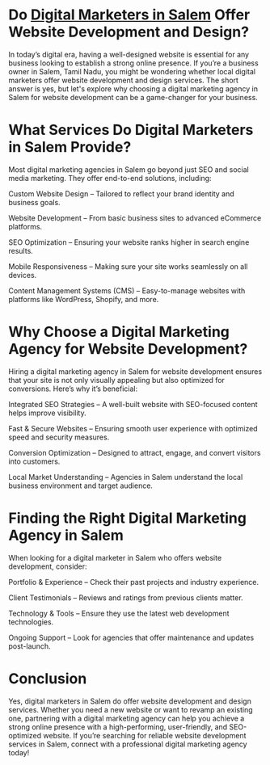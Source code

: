 
# Do [Digital Marketers in Salem](https://muralibiz.in/digital-marketing-in-salem/) Offer Website Development and Design?

In today’s digital era, having a well-designed website is essential for any business looking to establish a strong online presence. If you’re a business owner in Salem, Tamil Nadu, you might be wondering whether local digital marketers offer website development and design services. The short answer is yes, but let's explore why choosing a digital marketing agency in Salem for website development can be a game-changer for your business.

# What Services Do Digital Marketers in Salem Provide?

Most digital marketing agencies in Salem go beyond just SEO and social media marketing. They offer end-to-end solutions, including:

Custom Website Design – Tailored to reflect your brand identity and business goals.

Website Development – From basic business sites to advanced eCommerce platforms.

SEO Optimization – Ensuring your website ranks higher in search engine results.

Mobile Responsiveness – Making sure your site works seamlessly on all devices.

Content Management Systems (CMS) – Easy-to-manage websites with platforms like WordPress, Shopify, and more.

# Why Choose a Digital Marketing Agency for Website Development?

Hiring a digital marketing agency in Salem for website development ensures that your site is not only visually appealing but also optimized for conversions. Here’s why it’s beneficial:

Integrated SEO Strategies – A well-built website with SEO-focused content helps improve visibility.

Fast & Secure Websites – Ensuring smooth user experience with optimized speed and security measures.

Conversion Optimization – Designed to attract, engage, and convert visitors into customers.

Local Market Understanding – Agencies in Salem understand the local business environment and target audience.

# Finding the Right Digital Marketing Agency in Salem

When looking for a digital marketer in Salem who offers website development, consider:

Portfolio & Experience – Check their past projects and industry experience.

Client Testimonials – Reviews and ratings from previous clients matter.

Technology & Tools – Ensure they use the latest web development technologies.

Ongoing Support – Look for agencies that offer maintenance and updates post-launch.

# Conclusion

Yes, digital marketers in Salem do offer website development and design services. Whether you need a new website or want to revamp an existing one, partnering with a digital marketing agency can help you achieve a strong online presence with a high-performing, user-friendly, and SEO-optimized website. If you’re searching for reliable website development services in Salem, connect with a professional digital marketing agency today!


